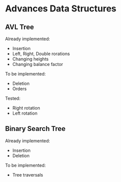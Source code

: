 # Advances Data Structures

## AVL Tree

Already implemented:
* Insertion
* Left, Right, Double rorations
* Changing heights
* Changing balance factor

To be implemented:
* Deletion
* Orders

Tested:
* Right rotation
* Left rotation

## Binary Search Tree

Already implemented:
* Insertion
* Deletion

To be implemented:
* Tree traversals



